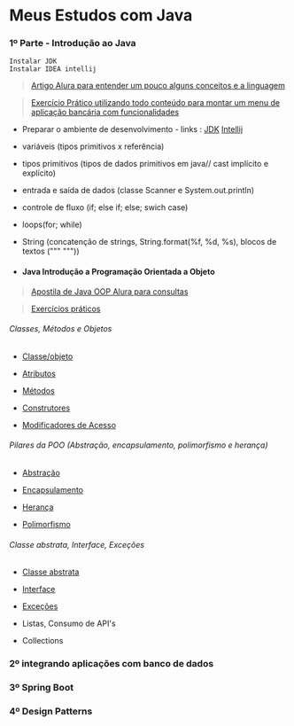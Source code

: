 # Meus Estudos com Java



### 1º Parte -  Introdução ao Java



``` 
Instalar JDK
Instalar IDEA intellij
```

> <a href="https://www.alura.com.br/artigos/java"> Artigo Alura para entender um pouco alguns conceitos e a linguagem </a>

> <a href ="https://github.com/ArthurBitt/JAVA/blob/main/Java%20intro/src/ExercicioPraticoConceitos.java" >Exercício Prático utilizando todo conteúdo para montar um menu de aplicação bancária com funcionalidades</a>


* Preparar o ambiente de desenvolvimento - links : <a href = "https://www.oracle.com/br/java/technologies/downloads/#jdk17-windows" >JDK</a> <a href="https://www.jetbrains.com/idea/download/#section=windows">Intellij</a>

* variáveis (tipos primitivos x referência)

* tipos primitivos (tipos de dados primitivos em java// cast implícito e explícito)

* entrada e saída de dados (classe Scanner e System.out.println)

* controle de fluxo (if; else if; else; swich case)

* loops(for; while)

* String (concatenção de strings, String.format(%f, %d, %s), blocos de textos (""" """))

* #### Java Introdução a Programação Orientada a Objeto 

> <a href="https://www.alura.com.br/apostila-java-orientacao-objetos"> Apostila de Java OOP Alura para consultas </a>

> <a href="https://github.com/ArthurBitt/JAVA/tree/main/Java%20POO"> Exercícios práticos </a>


 ###### Classes, Métodos e Objetos

* <a href = "https://www.w3schools.com/java/java_classes.asp" >Classe/objeto</a>

* <a href = "https://www.w3schools.com/java/java_class_attributes.asp" >Atributos</a>

* <a href = "https://www.w3schools.com/java/java_class_methods.asp" >Métodos</a>

* <a href = "https://www.w3schools.com/java/java_constructors.asp" >Construtores</a>

* <a href = "https://www.w3schools.com/java/java_modifiers.asp" >Modificadores de Acesso</a>

 ###### Pilares da POO (Abstração, encapsulamento, polimorfismo e herança)

* <a href = "https://www.w3schools.com/java/java_abstract.asp" >Abstração</a>

* <a href = "https://www.w3schools.com/java/java_encapsulation.asp" >Encapsulamento</a>

* <a href = "https://www.w3schools.com/java/java_inheritance.asp" >Herança</a>

* <a href = "https://www.w3schools.com/java/java_polymorphism.asp" >Polimorfismo</a>

 ###### Classe abstrata, Interface, Exceções

* <a href = "https://www.w3schools.com/java/java_inner_classes.asp" >Classe abstrata</a>

* <a href = "https://www.w3schools.com/java/java_interface.asp" >Interface</a>

* <a href = "https://www.w3schools.com/java/java_try_catch.asp" >Exceções</a>

* Listas, Consumo de API's 

* Collections 
 


### 2º integrando aplicações com banco de dados


### 3º Spring Boot


### 4º Design Patterns







                                                                                  
